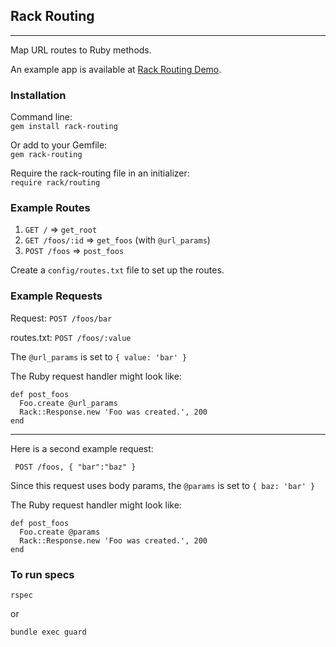 ## Rack Routing
----
Map URL routes to Ruby methods.

An example app is available at [Rack Routing Demo](https://github.com/iAmPlus/rack-routing-demo).

### Installation
Command line:  
`gem install rack-routing`

Or add to your Gemfile:  
`gem rack-routing`

Require the rack-routing file in an initializer:  
`require rack/routing`

### Example Routes

1. `GET /` => `get_root`
1. `GET /foos/:id` => `get_foos` (with `@url_params`)
1. `POST /foos` => `post_foos`

Create a `config/routes.txt` file to set up the routes.

### Example Requests

Request: `POST /foos/bar`  

routes.txt: `POST /foos/:value`

The `@url_params` is set to `{ value: 'bar' }`

The Ruby request handler might look like:   

    def post_foos
      Foo.create @url_params
      Rack::Response.new 'Foo was created.', 200
    end

---

Here is a second example request:

     POST /foos, { "bar":"baz" }

Since this request uses body params, the `@params` is set to `{ baz: 'bar' }`

The Ruby request handler might look like:   

    def post_foos
      Foo.create @params
      Rack::Response.new 'Foo was created.', 200
    end

### To run specs
    rspec

or

    bundle exec guard